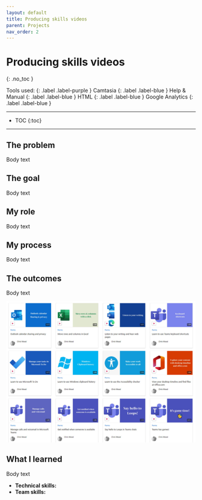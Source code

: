 ```yaml
---
layout: default
title: Producing skills videos
parent: Projects
nav_order: 2
---
```


# Producing skills videos
{: .no_toc }

Tools used:
{: .label .label-purple }
Camtasia
{: .label .label-blue }
Help & Manual
{: .label .label-blue }
HTML
{: .label .label-blue }
Google Analytics
{: .label .label-blue }


---

- TOC
{:toc}

---

## The problem
Body text

## The goal
Body text

## My role
Body text

## My process
Body text

## The outcomes
Body text

![A screengrab showing a thumbnail of a video gallery ](/assets/images/video-library-screengrab.jpg)

## What I learned
Body text

- **Technical skills:** 
- **Team skills:**

